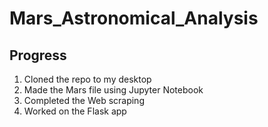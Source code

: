 # Mars_Astronomical_Analysis

## Progress

1) Cloned the repo to my desktop
2) Made the Mars file using Jupyter Notebook
3) Completed the Web scraping
4) Worked on the Flask app
